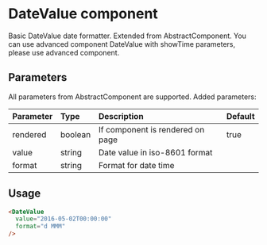 # DateValue component

Basic DateValue date formatter. Extended from AbstractComponent. You can use advanced component DateValue with showTime parameters, please use advanced component.

## Parameters

All parameters from AbstractComponent are supported. Added parameters:

| Parameter | Type | Description | Default  |
| --- | :--- | :--- | :--- |
| rendered | boolean | If component is rendered on page | true |
| value  | string | Date value in iso-8601 format |  |
| format  | string | Format for date time |  | |

## Usage

```html
<DateValue
  value="2016-05-02T00:00:00"
  format="d MMM"
/>
```
